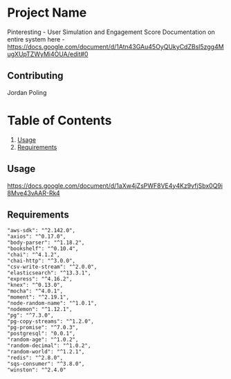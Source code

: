 # Project Name

Pinteresting - User Simulation and Engagement Score
Documentation on entire system here - https://docs.google.com/document/d/1Atn43GAu45OyQUkyCdZBsl5zgg4MugXUpTZWyMi4OUA/edit#0


## Contributing

Jordan Poling

# Table of Contents

1. [Usage](#Usage)
1. [Requirements](#requirements)

## Usage

https://docs.google.com/document/d/1aXw4jZsPWF8VE4y4Kz9vfjSbx0Q9i8Mve43vAAR-Rk4

## Requirements

    "aws-sdk": "^2.142.0",
    "axios": "^0.17.0",
    "body-parser": "^1.18.2",
    "bookshelf": "^0.10.4",
    "chai": "^4.1.2",
    "chai-http": "^3.0.0",
    "csv-write-stream": "^2.0.0",
    "elasticsearch": "^13.3.1",
    "express": "^4.16.2",
    "knex": "^0.13.0",
    "mocha": "^4.0.1",
    "moment": "^2.19.1",
    "node-random-name": "^1.0.1",
    "nodemon": "^1.12.1",
    "pg": "^7.3.0",
    "pg-copy-streams": "^1.2.0",
    "pg-promise": "^7.0.3",
    "postgresql": "0.0.1",
    "random-age": "^1.0.2",
    "random-decimal": "^1.0.2",
    "random-world": "^1.2.1",
    "redis": "^2.8.0",
    "sqs-consumer": "^3.8.0",
    "winston": "^2.4.0"
